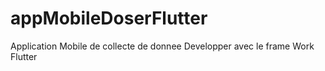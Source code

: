 # appMobileDoserFlutter
Application Mobile de collecte de donnee Developper avec le frame Work Flutter
